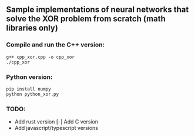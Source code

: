 ## Sample implementations of neural networks that solve the XOR problem from scratch (math libraries only)

### Compile and run the C++ version:

```
g++ cpp_xor.cpp -o cpp_xor
./cpp_xor
```

### Python version:
```
pip install numpy
python python_xor.py
```
### TODO:
- Add rust version
[-] Add C version
- Add javascript/typescript versions
